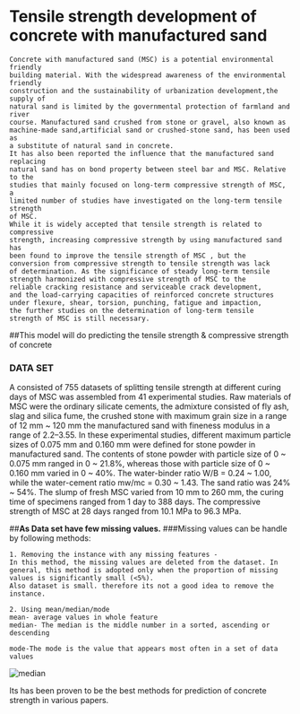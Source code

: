# Tensile strength development of concrete with manufactured sand

```buildoutcfg
Concrete with manufactured sand (MSC) is a potential environmental friendly
building material. With the widespread awareness of the environmental friendly 
construction and the sustainability of urbanization development,the supply of 
natural sand is limited by the governmental protection of farmland and river 
course. Manufactured sand crushed from stone or gravel, also known as 
machine-made sand,artificial sand or crushed-stone sand, has been used as 
a substitute of natural sand in concrete.
It has also been reported the influence that the manufactured sand replacing 
natural sand has on bond property between steel bar and MSC. Relative to the 
studies that mainly focused on long-term compressive strength of MSC, a 
limited number of studies have investigated on the long-term tensile strength 
of MSC. 
While it is widely accepted that tensile strength is related to compressive
strength, increasing compressive strength by using manufactured sand has
been found to improve the tensile strength of MSC , but the
conversion from compressive strength to tensile strength was lack
of determination. As the significance of steady long-term tensile
strength harmonized with compressive strength of MSC to the
reliable cracking resistance and serviceable crack development,
and the load-carrying capacities of reinforced concrete structures
under flexure, shear, torsion, punching, fatigue and impaction,
the further studies on the determination of long-term tensile
strength of MSC is still necessary.
```
##This model will do predicting the tensile strength & compressive strength of concrete

### DATA SET

A consisted of 755 datasets of splitting tensile strength at
different curing days of MSC was assembled from 41 experimental
studies.
 Raw materials of MSC
were the ordinary silicate cements, the admixture consisted of fly
ash, slag and silica fume, the crushed stone with maximum grain
size in a range of 12 mm ~ 120 mm the manufactured sand with
fineness modulus in a range of 2.2–3.55. In these experimental
studies, different maximum particle sizes of 0.075 mm and
0.160 mm were defined for stone powder in manufactured sand.
The contents of stone powder with particle size of 0 ~ 0.075 mm
ranged in 0 ~ 21.8%, whereas those with particle size of
0 ~ 0.160 mm varied in 0 ~ 40%. The water-binder ratio
W/B = 0.24 ~ 1.00, while the water-cement ratio
mw/mc = 0.30 ~ 1.43. The sand ratio was 24% ~ 54%. The slump of
fresh MSC varied from 10 mm to 260 mm, the curing time of specimens 
ranged from 1 day to 388 days. The compressive strength of
MSC at 28 days ranged from 10.1 MPa to 96.3 MPa.

##**As Data set have few missing values.**
###Missing values can be handle by following methods:
```buildoutcfg
1. Removing the instance with any missing features - 
In this method, the missing values are deleted from the dataset. In 
general, this method is adopted only when the proportion of missing 
values is significantly small (<5%).
Also dataset is small. therefore its not a good idea to remove the instance.
```

```buildoutcfg
2. Using mean/median/mode
mean- average values in whole feature
median- The median is the middle number in a sorted, ascending or descending

mode-The mode is the value that appears most often in a set of data values
```
![median](https://user-images.githubusercontent.com/62197447/151695755-7088c5e8-adcb-4964-8266-2a88a63bfda6.png)

Its has been proven to be the best methods for prediction of concrete strength in various papers.






